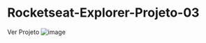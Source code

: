 # Rocketseat-Explorer-Projeto-03
Ver Projeto
![image](https://user-images.githubusercontent.com/47360598/205748323-76eae661-0aa6-45ed-bfa7-4e557b1ff5bf.png)
